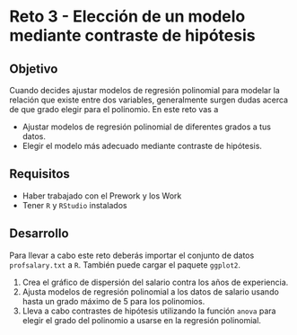 # Reto 3 - Elección de un modelo mediante contraste de hipótesis

## Objetivo

Cuando decides ajustar modelos de regresión polinomial para modelar la relación que existe entre dos variables, generalmente surgen dudas acerca de que grado elegir para el polinomio. En este reto vas a

- Ajustar modelos de regresión polinomial de diferentes grados a tus datos.
- Elegir el modelo más adecuado mediante contraste de hipótesis.

## Requisitos

- Haber trabajado con el Prework y los Work
- Tener `R` y `RStudio` instalados

## Desarrollo

Para llevar a cabo este reto deberás importar el conjunto de datos `profsalary.txt` a `R`. También puede cargar el paquete `ggplot2`.

1. Crea el gráfico de dispersión del salario contra los años de experiencia. 
2. Ajusta modelos de regresión polinomial a los datos de salario usando hasta un grado máximo de 5 para los polinomios.
3. Lleva a cabo contrastes de hipótesis utilizando la función `anova` para elegir el grado del polinomio a usarse en la regresión polinomial.

